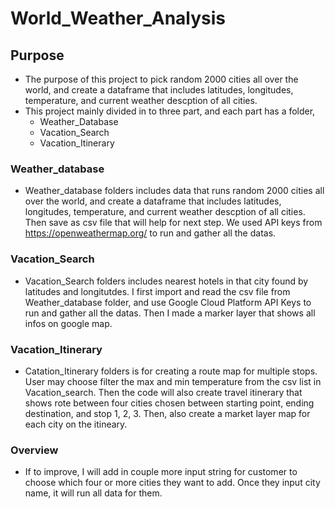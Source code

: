 # World_Weather_Analysis

## Purpose
- The purpose of this project to pick random 2000 cities all over the world, and create a dataframe that includes latitudes, longitudes, temperature, and current weather descption of all cities. 
- This project mainly divided in to three part, and each part has a folder,
    - Weather_Database
    - Vacation_Search
    - Vacation_Itinerary

### Weather_database
- Weather_database folders includes data that runs random 2000 cities all over the world, and create a dataframe that includes latitudes, longitudes, temperature, and current weather descption of all cities. Then save as csv file that will help for next step. We used API keys from https://openweathermap.org/ to run and gather all the datas. 

### Vacation_Search
- Vacation_Search folders includes nearest hotels in that city found by latitudes and longitutdes. I first import and read the csv file from Weather_database folder, and use Google Cloud Platform API Keys to run and gather all the datas. Then I made a marker layer that shows all infos on google map.

### Vacation_Itinerary
- Catation_Itinerary folders is for creating a route map for multiple stops. User may choose filter the max and min temperature from the csv list in Vacation_search. Then the code will also create travel itinerary that shows rote between four cities chosen between starting point, ending destination, and stop 1, 2, 3. Then, also create a market layer map for each city on the itineary.

### Overview
- If to improve, I will add in couple more input string for customer to choose which four or more cities they want to add. Once they input city name, it will run all data for them.